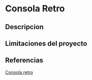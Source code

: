 # Consola Retro
## Descripcion
## Limitaciones del proyecto

## Referencias
[Consola retro](https://www.adslzone.net/reportajes/tecnologia/proyectos-raspberry-pi/)

